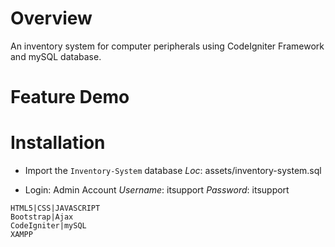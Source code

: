 # Overview
An inventory system for computer peripherals using CodeIgniter Framework and mySQL database.

# Feature Demo

# Installation
- Import the `Inventory-System` database
_Loc_: assets/inventory-system.sql
	
- Login: Admin Account 
_Username_: itsupport
_Password_: itsupport

```
HTML5|CSS|JAVASCRIPT
Bootstrap|Ajax
CodeIgniter|mySQL
XAMPP
```



